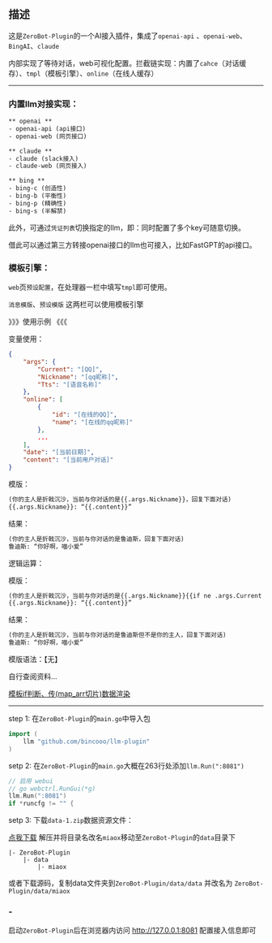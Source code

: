 ## 描述

这是`ZeroBot-Plugin`的一个AI接入插件，集成了`openai-api` 、`openai-web`、 `BingAI`、`claude`

内部实现了等待对话，web可视化配置。拦截链实现：内置了`cahce`（对话缓存）、`tmpl`（模板引擎）、`online`（在线人缓存）

---
### 内置llm对接实现：

```tex
** openai **
- openai-api (api接口)
- openai-web (网页接口)

** claude **
- claude (slack接入)
- claude-web (网页接入)

** bing **
- bing-c (创造性)
- bing-b (平衡性)
- bing-p (精确性)
- bing-s (半解禁)
```

此外，可通过`凭证列表`切换指定的llm，即：同时配置了多个key可随意切换。

借此可以通过第三方转接openai接口的llm也可接入，比如FastGPT的api接口。

### 模板引擎：

`web`页`预设配置`，在处理器一栏中填写`tmpl`即可使用。

`消息模版`、`预设模版` 这两栏可以使用模板引擎

》》》使用示例 《《《

变量使用：

```json
{
    "args": {
        "Current": "[QQ]",
        "Nickname": "[qq昵称]",
        "Tts": "[语音名称]"
    },
    "online": [
        {
          	"id": "[在线的QQ]",
          	"name": "[在线的qq昵称]"
        },
      	...
    ],
    "date": "[当前日期]",
    "content": "[当前用户对话]"
}
```

模版：

```tex
(你的主人是折戟沉沙，当前与你对话的是{{.args.Nickname}}，回复下面对话)
{{.args.Nickname}}: “{{.content}}”
```

结果：

```tex
(你的主人是折戟沉沙，当前与你对话的是鲁迪斯，回复下面对话)
鲁迪斯: “你好啊，喵小爱”
```





逻辑运算：

模版：

```tex
(你的主人是折戟沉沙，当前与你对话的是{{.args.Nickname}}{{if ne .args.Current "1263212xxx"}}但不是你的主人{{end}}，回复下面对话)
{{.args.Nickname}}: “{{.content}}”
```

结果：

```tex
(你的主人是折戟沉沙，当前与你对话的是鲁迪斯但不是你的主人，回复下面对话)
鲁迪斯: “你好啊，喵小爱”
```





模版语法：【无】

自行查阅资料...

[模板if判断、传(map_arr切片)数据渲染](https://blog.csdn.net/u013210620/article/details/78525369)

---

step 1:
在`ZeroBot-Plugin`的`main.go`中导入包

```go
import (
    llm "github.com/bincooo/llm-plugin"
)
```

setp 2:
在`ZeroBot-Plugin`的`main.go`大概在263行处添加`llm.Run(":8081")`

```go
// 启用 webui
// go webctrl.RunGui(*g)
llm.Run(":8081")
if *runcfg != "" {
```

setp 3:
下载`data-1.zip`数据资源文件：

[点我下载](https://github.com/bincooo/llm-plugin/archive/refs/tags/data-1.zip) 解压并将目录名改名`miaox`移动至`ZeroBot-Plugin`的`data`目录下
```text
|- ZeroBot-Plugin
    |- data
        |- miaox
```

或者下载源码，复制data文件夹到`ZeroBot-Plugin/data/data` 并改名为 `ZeroBot-Plugin/data/miaox`

### -
启动`ZeroBot-Plugin`后在浏览器内访问 http://127.0.0.1:8081 配置接入信息即可
